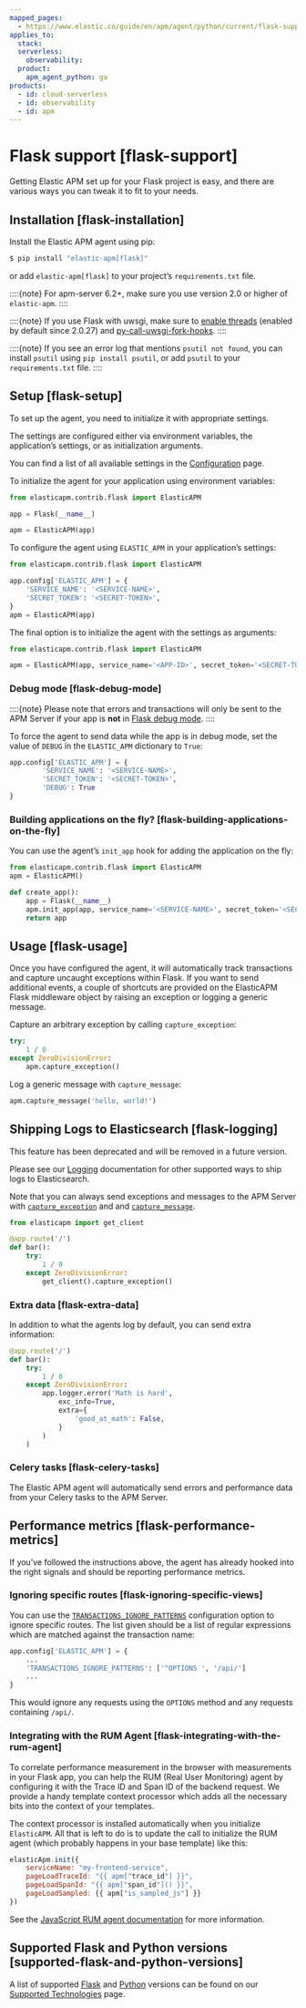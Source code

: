 ```yaml
---
mapped_pages:
  - https://www.elastic.co/guide/en/apm/agent/python/current/flask-support.html
applies_to:
  stack:
  serverless:
    observability:
  product:
    apm_agent_python: ga
products:
  - id: cloud-serverless
  - id: observability
  - id: apm
---
```


# Flask support [flask-support]

Getting Elastic APM set up for your Flask project is easy, and there are various ways you can tweak it to fit to your needs.


## Installation [flask-installation]

Install the Elastic APM agent using pip:

```bash
$ pip install "elastic-apm[flask]"
```

or add `elastic-apm[flask]` to your project’s `requirements.txt` file.

::::{note}
For apm-server 6.2+, make sure you use version 2.0 or higher of `elastic-apm`.
::::


::::{note}
If you use Flask with uwsgi, make sure to [enable threads](http://uwsgi-docs.readthedocs.org/en/latest/Options.html#enable-threads) (enabled by default since 2.0.27) and [py-call-uwsgi-fork-hooks](https://uwsgi-docs.readthedocs.io/en/latest/Options.html#py-call-uwsgi-fork-hooks).
::::


::::{note}
If you see an error log that mentions `psutil not found`, you can install `psutil` using `pip install psutil`, or add `psutil` to your `requirements.txt` file.
::::



## Setup [flask-setup]

To set up the agent, you need to initialize it with appropriate settings.

The settings are configured either via environment variables, the application’s settings, or as initialization arguments.

You can find a list of all available settings in the [Configuration](/reference/configuration.md) page.

To initialize the agent for your application using environment variables:

```python
from elasticapm.contrib.flask import ElasticAPM

app = Flask(__name__)

apm = ElasticAPM(app)
```

To configure the agent using `ELASTIC_APM` in your application’s settings:

```python
from elasticapm.contrib.flask import ElasticAPM

app.config['ELASTIC_APM'] = {
    'SERVICE_NAME': '<SERVICE-NAME>',
    'SECRET_TOKEN': '<SECRET-TOKEN>',
}
apm = ElasticAPM(app)
```

The final option is to initialize the agent with the settings as arguments:

```python
from elasticapm.contrib.flask import ElasticAPM

apm = ElasticAPM(app, service_name='<APP-ID>', secret_token='<SECRET-TOKEN>')
```


### Debug mode [flask-debug-mode]

::::{note}
Please note that errors and transactions will only be sent to the APM Server if your app is **not** in [Flask debug mode](https://flask.palletsprojects.com/en/3.0.x/quickstart/#debug-mode).
::::


To force the agent to send data while the app is in debug mode, set the value of `DEBUG` in the `ELASTIC_APM` dictionary to `True`:

```python
app.config['ELASTIC_APM'] = {
        'SERVICE_NAME': '<SERVICE-NAME>',
        'SECRET_TOKEN': '<SECRET-TOKEN>',
        'DEBUG': True
}
```


### Building applications on the fly? [flask-building-applications-on-the-fly]

You can use the agent’s `init_app` hook for adding the application on the fly:

```python
from elasticapm.contrib.flask import ElasticAPM
apm = ElasticAPM()

def create_app():
    app = Flask(__name__)
    apm.init_app(app, service_name='<SERVICE-NAME>', secret_token='<SECRET-TOKEN>')
    return app
```


## Usage [flask-usage]

Once you have configured the agent, it will automatically track transactions and capture uncaught exceptions within Flask. If you want to send additional events, a couple of shortcuts are provided on the ElasticAPM Flask middleware object by raising an exception or logging a generic message.

Capture an arbitrary exception by calling `capture_exception`:

```python
try:
    1 / 0
except ZeroDivisionError:
    apm.capture_exception()
```

Log a generic message with `capture_message`:

```python
apm.capture_message('hello, world!')
```


## Shipping Logs to Elasticsearch [flask-logging]

This feature has been deprecated and will be removed in a future version.

Please see our [Logging](/reference/logs.md) documentation for other supported ways to ship logs to Elasticsearch.

Note that you can always send exceptions and messages to the APM Server with [`capture_exception`](/reference/api-reference.md#client-api-capture-exception) and and [`capture_message`](/reference/api-reference.md#client-api-capture-message).

```python
from elasticapm import get_client

@app.route('/')
def bar():
    try:
        1 / 0
    except ZeroDivisionError:
        get_client().capture_exception()
```


### Extra data [flask-extra-data]

In addition to what the agents log by default, you can send extra information:

```python
@app.route('/')
def bar():
    try:
        1 / 0
    except ZeroDivisionError:
        app.logger.error('Math is hard',
            exc_info=True,
            extra={
                'good_at_math': False,
            }
        )
    )
```


### Celery tasks [flask-celery-tasks]

The Elastic APM agent will automatically send errors and performance data from your Celery tasks to the APM Server.


## Performance metrics [flask-performance-metrics]

If you’ve followed the instructions above, the agent has already hooked into the right signals and should be reporting performance metrics.


### Ignoring specific routes [flask-ignoring-specific-views]

You can use the [`TRANSACTIONS_IGNORE_PATTERNS`](/reference/configuration.md#config-transactions-ignore-patterns) configuration option to ignore specific routes. The list given should be a list of regular expressions which are matched against the transaction name:

```python
app.config['ELASTIC_APM'] = {
    ...
    'TRANSACTIONS_IGNORE_PATTERNS': ['^OPTIONS ', '/api/']
    ...
}
```

This would ignore any requests using the `OPTIONS` method and any requests containing `/api/`.


### Integrating with the RUM Agent [flask-integrating-with-the-rum-agent]

To correlate performance measurement in the browser with measurements in your Flask app, you can help the RUM (Real User Monitoring) agent by configuring it with the Trace ID and Span ID of the backend request. We provide a handy template context processor which adds all the necessary bits into the context of your templates.

The context processor is installed automatically when you initialize `ElasticAPM`. All that is left to do is to update the call to initialize the RUM agent (which probably happens in your base template) like this:

```javascript
elasticApm.init({
    serviceName: "my-frontend-service",
    pageLoadTraceId: "{{ apm["trace_id"] }}",
    pageLoadSpanId: "{{ apm["span_id"]() }}",
    pageLoadSampled: {{ apm["is_sampled_js"] }}
})
```

See the [JavaScript RUM agent documentation](apm-agent-rum-js://reference/index.md) for more information.


## Supported Flask and Python versions [supported-flask-and-python-versions]

A list of supported [Flask](/reference/supported-technologies.md#supported-flask) and [Python](/reference/supported-technologies.md#supported-python) versions can be found on our [Supported Technologies](/reference/supported-technologies.md) page.

